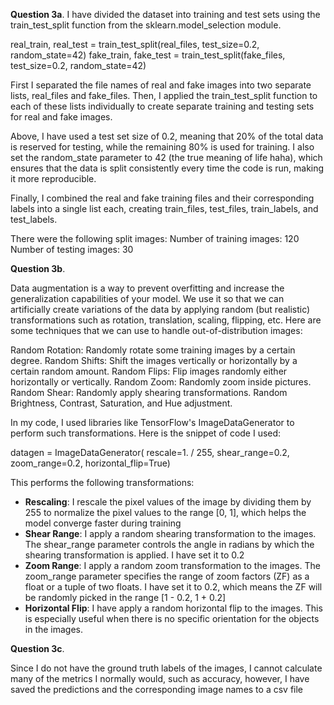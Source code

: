 **Question 3a**. 
I have divided the dataset into training and test sets using the train_test_split function from the sklearn.model_selection module.

real_train, real_test = train_test_split(real_files, test_size=0.2, random_state=42)
fake_train, fake_test = train_test_split(fake_files, test_size=0.2, random_state=42)


First I separated the file names of real and fake images into two separate lists, real_files and fake_files. Then, I applied the train_test_split function to each of these lists individually to create separate training and testing sets for real and fake images.

Above, I have used a test set size of 0.2, meaning that 20% of the total data is reserved for testing, while the remaining 80% is used for training. I also set the random_state parameter to 42 (the true meaning of life haha), which ensures that the data is split consistently every time the code is run, making it more reproducible.

Finally, I combined the real and fake training files and their corresponding labels into a single list each, creating train_files, test_files, train_labels, and test_labels.

There were the following split images: 
        Number of training images:  120
        Number of testing images:  30

**Question 3b**. 

Data augmentation is a way to prevent overfitting and increase the generalization capabilities of your model. We use it so that we can artificially create variations of the data by applying random (but realistic) transformations such as rotation, translation, scaling, flipping, etc. Here are some techniques that we can use to handle out-of-distribution images:

Random Rotation: Randomly rotate some training images by a certain degree.
Random Shifts: Shift the images vertically or horizontally by a certain random amount.
Random Flips: Flip images randomly either horizontally or vertically.
Random Zoom: Randomly zoom inside pictures.
Random Shear: Randomly apply shearing transformations.
Random Brightness, Contrast, Saturation, and Hue adjustment.

In my code, I used libraries like TensorFlow's ImageDataGenerator to perform such transformations. Here is the snippet of code I used: 

datagen = ImageDataGenerator(
    rescale=1. / 255,
    shear_range=0.2,
    zoom_range=0.2,
    horizontal_flip=True)

This performs the following transformations: 
* **Rescaling**: I rescale the pixel values of the image by dividing them by 255 to normalize the pixel values to the range [0, 1], which helps the model converge faster during training
* **Shear Range**: I apply a random shearing transformation to the images. The shear_range parameter controls the angle in radians by which the shearing transformation is applied. I have set it to 0.2 
* **Zoom Range**: I apply a random zoom transformation to the images. The zoom_range parameter specifies the range of zoom factors (ZF) as a float or a tuple of two floats. I have set it to 0.2, which means the ZF will be randomly picked in the range [1 - 0.2, 1 + 0.2]
* **Horizontal Flip**: I have apply a random horizontal flip to the images. This is especially useful when there is no specific orientation for the objects in the images.


**Question 3c**. 

Since I do not have the ground truth labels of the images, I cannot calculate many of the  metrics I normally would, such as accuracy, however, I have saved the predictions and the corresponding image names to a csv file 

